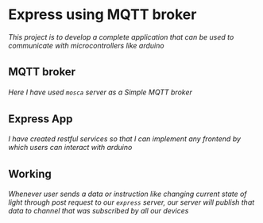 # Express using MQTT broker
###### This project is to develop a complete application that can be used to communicate with microcontrollers like arduino
## MQTT broker
###### Here I have used `mosca` server as a Simple MQTT broker
## Express App
###### I have created restful services so that I can implement any frontend by which users can interact with arduino
## Working
###### Whenever user sends a data or instruction like changing current state of light through post request to our `express` server, our server will publish that data to channel that was subscribed by all our devices
